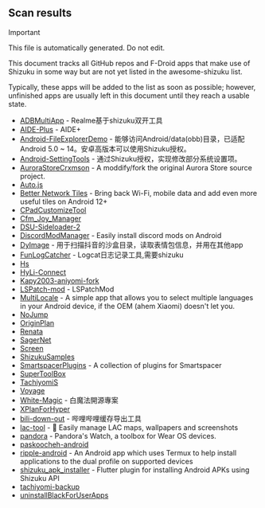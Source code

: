 ## Scan results
> [!IMPORTANT]
> This file is automatically generated. Do not edit.

This document tracks all GitHub repos and F-Droid apps that make use of Shizuku in some way but are not yet listed in the awesome-shizuku list.

Typically, these apps will be added to the list as soon as possible; however, unfinished apps are usually left in this document until they reach a usable state.

 * [ADBMultiApp](https://github.com/Mobsama/ADBMultiApp) - Realme基于shizuku双开工具
 * [AIDE-Plus](https://github.com/ZeroAicy/AIDE-Plus) - AIDE+
 * [Android-FileExplorerDemo](https://github.com/MagicianGuo/Android-FileExplorerDemo) - 能够访问Android/data(obb)目录，已适配Android 5.0 ~ 14。安卓高版本可以使用Shizuku授权。
 * [Android-SettingTools](https://github.com/MagicianGuo/Android-SettingTools) - 通过Shizuku授权，实现修改部分系统设置项。
 * [AuroraStoreCrxmson](https://github.com/ThIsLinked/AuroraStoreCrxmson) - A moddify/fork the original Aurora Store source project.
 * [Auto.js](https://github.com/TonyJiangWJ/Auto.js)
 * [Better Network Tiles](https://github.com/D3SOX/Better-Network-Tiles-Libre) - Bring back Wi-Fi, mobile data and add even more useful tiles on Android 12+
 * [CPadCustomizeTool](https://github.com/Kobold831/CPadCustomizeTool)
 * [Cfm_Joy_Manager](https://github.com/rlin1538/Cfm_Joy_Manager)
 * [DSU-Sideloader-2](https://github.com/vaginessa/DSU-Sideloader-2)
 * [DiscordModManager](https://github.com/SelfMadeSystem/DiscordModManager) - Easily install discord mods on Android
 * [DyImage](https://github.com/huaweikai/DyImage) - 用于扫描抖音的沙盒目录，读取表情包信息，并用在其他app
 * [FunLogCatcher](https://github.com/Hicores/FunLogCatcher) - Logcat日志记录工具,需要shizuku
 * [Hs](https://github.com/keluokeda/Hs)
 * [HyLi-Connect](https://github.com/Lyxot/HyLi-Connect)
 * [Kapy2003-aniyomi-fork](https://github.com/Kapy2003/Kapy2003-aniyomi-fork)
 * [LSPatch-mod](https://github.com/huajiworld/LSPatch-mod) - LSPatchMod
 * [MultiLocale](https://github.com/Nightdavisao/MultiLocale) - A simple app that allows you to select multiple languages in your Android device, if the OEM (ahem Xiaomi) doesn't let you.
 * [NoJump](https://github.com/Mufanc/NoJump)
 * [OriginPlan](https://github.com/ItosEO/OriginPlan)
 * [Renata](https://github.com/Andrianusaan/Renata)
 * [SagerNet](https://github.com/maskedeken/SagerNet)
 * [Screen](https://github.com/nai559/Screen)
 * [ShizukuSamples](https://github.com/LinerSRT/ShizukuSamples)
 * [SmartspacerPlugins](https://github.com/KieronQuinn/SmartspacerPlugins) - A collection of plugins for Smartspacer
 * [SuperToolBox](https://github.com/dudu-Dev0/SuperToolBox)
 * [TachiyomiS](https://github.com/Hero-Over/TachiyomiS)
 * [Voyage](https://github.com/MiChongs/Voyage)
 * [White-Magic](https://github.com/KennyYang0726/White-Magic) - 白魔法開源專案
 * [XPlanForHyper](https://github.com/ItosEO/XPlanForHyper)
 * [bili-down-out](https://github.com/10miaomiao/bili-down-out) - 哔哩哔哩缓存导出工具
 * [lac-tool](https://github.com/aliernfrog/lac-tool) - 🔧 Easily manage LAC maps, wallpapers and screenshots
 * [pandora](https://github.com/maisymoe/pandora) - Pandora's Watch, a toolbox for Wear OS devices.
 * [paskoocheh-android](https://github.com/ASL-19/paskoocheh-android)
 * [ripple-android](https://github.com/husmus00/ripple-android) - An Android app which uses Termux to help install applications to the dual profile on supported devices
 * [shizuku_apk_installer](https://github.com/re7gog/shizuku_apk_installer) - Flutter plugin for installing Android APKs using Shizuku API
 * [tachiyomi-backup](https://github.com/gammesB/tachiyomi-backup)
 * [uninstallBlackForUserApps](https://github.com/sbmatch/uninstallBlackForUserApps)
